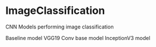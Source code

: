 # ImageClassification
CNN Models performing image classification

Baseline model
VGG19 Conv base model
InceptionV3 model

